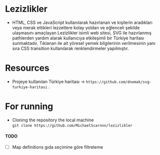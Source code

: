 # Lezizlikler

- HTML, CSS ve JavaScript kullanılarak hazırlanan ve kişilerin aradıkları veya merak ettikleri lezzetlere kolay yoldan ve eğlenceli şekilde ulaşmasını amaçlayan Lezizlikler isimli web sitesi, SVG ile hazırlanmış pathlerden yardım alarak kullanıcıya etkileşimli bir Türkiye haritası sunmaktadır. Tıklanan ile ait yöresel yemek bilgilerinin verilmesinin yanı sıra CSS transition kullanılarak renklendirmeler yapılmıştır. 

# Resources

- Projeye kullanılan Türkiye haritası -> `https://github.com/dnomak/svg-turkiye-haritasi` .

# For running

- Cloning the repository the local machine<br>
`git clone https://github.com/MichaelScarnnn/lezizlikler`

#### TODO

- [ ] Map definitions gıda seçimine göre filtreleme